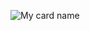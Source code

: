 ![My card name](https://cardivo.vercel.app/api?name=Sinhɑlɑyɑ%20Creɑtor&description=Hi,%20Welcome%20to%20my%20profile❤️%20I%27m%20a%20simple%20developer...💢%5B%20Co%20Admin%20%E2%80%93%20Team%20Queen%20Amdi%20|%20🐝⚖️α.η.тεcн%20cяεω⚖️🐝%20|%20wє%20αrє%20αnσnчmσus.🎭%20wє%20αrє%20lєgíσn.🤹‍♂️%20wє%20dσ%20nσt%20fσrgívє.😼%20wє%20dσ%20nσt%20fσrgєt.💀%20єхpєct%20us.⛓%20💎%20⚒️%20🤹‍♂️%20☬%20|%20(Since%202016%20ॐ)%20%&image=https://i.ibb.co/X23tGzn/20210908-202859.png&backgroundColor=%23ecf0f1&instagram=sinhalaya_official_&facebook=sinhalayaofficial&github=SinhalayaCreator&pattern=floatingCogs&colorPattern=%23eaeaea)
